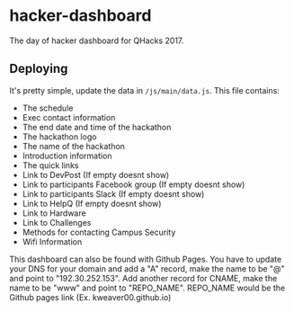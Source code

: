 # hacker-dashboard
The day of hacker dashboard for QHacks 2017.


## Deploying
It's pretty simple, update the data in `/js/main/data.js`. This file contains:
- The schedule
- Exec contact information
- The end date and time of the hackathon
- The hackathon logo
- The name of the hackathon
- Introduction information
- The quick links
- Link to DevPost (If empty doesnt show)
- Link to participants Facebook group (If empty doesnt show)
- Link to participants Slack (If empty doesnt show)
- Link to HelpQ (If empty doesnt show)
- Link to Hardware
- Link to Challenges
- Methods for contacting Campus Security
- Wifi Information


This dashboard can also be found with Github Pages. You have to update your DNS for your domain and add a "A" record, make the name to be "@" and point to "192.30.252.153". Add another record for CNAME, make the name to be "www" and point to "REPO_NAME". REPO_NAME would be the Github pages link (Ex. kweaver00.github.io)




